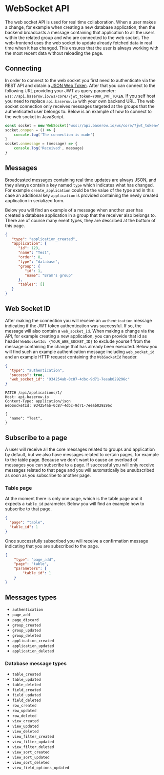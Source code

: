 # WebSocket API

The web socket API is used for real time collaboration. When a user makes a change, for
example when creating a new database application, then the backend broadcasts a message
containing that application to all the users within the related group and who are
connected to the web socket. The web-frontend uses the web socket to update already
fetched data in real time when it has changed. This ensures that the user is always
working with the most recent data without reloading the page.

## Connecting

In order to connect to the web socket you first need to authenticate via the REST API
and obtain a [JSON Web Token](https://jwt.io/). After that you can connect to the
following URL providing your JWT as query parameter: 
`wss://api.baserow.io/ws/core/?jwt_token=YOUR_JWT_TOKEN`. If you self host
you need to replace `api.baserow.io` with your own backend URL. The web socket
connection only receives messages targeted at the groups that the authenticated user
belongs to. Below is an example of how to connect to the web socket in JavaScript.

```javascript
const socket = new WebSocket('wss://api.baserow.io/ws/core/?jwt_token=YOUR_JWT_TOKEN')
socket.onopen = () => {
    console.log('The connection is made')
}
socket.onmessage = (message) => {
    console.log('Received', message)
}
```

## Messages

Broadcasted messages containing real time updates are always JSON, and they
always contain a key named `type` which indicates what has changed. For example
`create_application` could be the value of the type and in this case an additional key
`application` is provided containing the newly created application in serialized form.

Below you will find an example of a message when another user has created a database
application in a group that the receiver also belongs to. There are of course many event
types, they are described at the bottom of this page.

```json
{
   "type": "application_created",
   "application": {
      "id": 123,
      "name": "Test",
      "order": 8,
      "type": "database",
      "group": {
         "id": 1,
         "name": "Bram's group"
      },
      "tables": []
   }
}
```

## Web Socket ID

After making the connection you will receive an `authentication` message indicating if
the JWT token authentication was successful. If so, the message will also contain a
`web_socket_id`. When making a change via the API, for example creating a new
application, you can provide that id as header `WebSocketId: {YOUR_WEB_SOCKET_ID}` to
exclude yourself from the message containing the change that has already been executed.
Below you will find such an example authentication message including `web_socket_id`
and an example HTTP request containing the `WebSocketId` header.

```json
{
  "type": "authentication",
  "success": true,
  "web_socket_id": "934254ab-0c87-4dbc-9d71-7eeab029296c"
}
```

```
PATCH /api/applications/1/
Host: api.baserow.io
Content-Type: application/json
WebSocketId: 934254ab-0c87-4dbc-9d71-7eeab029296c

{
  "name": "Test",
}
```

## Subscribe to a page

A user will receive all the core messages related to groups and application by default,
but we also have messages related to certain pages, for example to the table page.
Because we don't want to cause an overload of messages you can subscribe to a page. If
successful you will only receive messages related to that page and you will
automatically be unsubscribed as soon as you subscribe to another page.

### Table page

At the moment there is only one page, which is the table page and it expects a
`table_id` parameter. Below you will find an example how to subscribe to that page.

```json
{
  "page": "table",
  "table_id": 1
}
```

Once successfully subscribed you will receive a confirmation message indicating that you
are subscribed to the page.

```json
{
    "type": "page_add",
    "page": "table",
    "parameters": {
        "table_id": 1
    }
}
```

## Messages types

* `authentication`
* `page_add`
* `page_discard`
* `group_created`
* `group_updated`
* `group_deleted`
* `application_created`
* `application_updated`
* `application_deleted`

### Database message types

* `table_created`
* `table_updated`
* `table_deleted`
* `field_created`
* `field_updated`
* `field_deleted`
* `row_created`
* `row_updated`
* `row_deleted`
* `view_created`
* `view_updated`
* `view_deleted`
* `view_filter_created`
* `view_filter_updated`
* `view_filter_deleted`
* `view_sort_created`
* `view_sort_updated`
* `view_sort_deleted`
* `view_field_options_updated`
